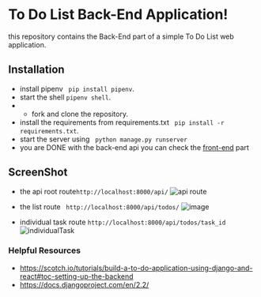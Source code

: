 # To Do List Back-End Application!
this repository contains the Back-End part of a simple To Do List web application.



## Installation
- install pipenv ``` pip install pipenv```.
- start the shell ``` pipenv shell ```.
- - fork and clone the repository.
-  install the requirements from requirements.txt
 ``` pip install -r requirements.txt```.
- start the server using ``` python manage.py runserver```
- you are DONE with the back-end api you can check the [front-end](https://github.com/HatoonMo/TodoFrontEnd "ToDoFrontEnd") part 
## ScreenShot
- the api root route``` http://localhost:8000/api/ ```
![api route](https://user-images.githubusercontent.com/19895545/62418412-f2f14000-b670-11e9-963c-e35baa6fb4d5.PNG)

- the list route ``` http://localhost:8000/api/todos/```
![image](https://user-images.githubusercontent.com/19895545/62418401-cf2dfa00-b670-11e9-8208-240e6a5403ac.png)

- individual task route ```http://localhost:8000/api/todos/task_id```
 ![individualTask](https://user-images.githubusercontent.com/19895545/62418410-f08ee600-b670-11e9-9431-39cfa9580cda.PNG)
 
 ### Helpful Resources
 - https://scotch.io/tutorials/build-a-to-do-application-using-django-and-react#toc-setting-up-the-backend
 - https://docs.djangoproject.com/en/2.2/
 
